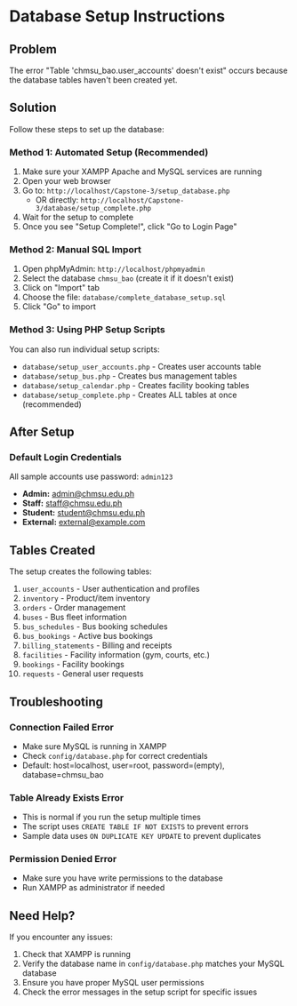 # Database Setup Instructions

## Problem
The error "Table 'chmsu_bao.user_accounts' doesn't exist" occurs because the database tables haven't been created yet.

## Solution
Follow these steps to set up the database:

### Method 1: Automated Setup (Recommended)
1. Make sure your XAMPP Apache and MySQL services are running
2. Open your web browser
3. Go to: `http://localhost/Capstone-3/setup_database.php`
   - OR directly: `http://localhost/Capstone-3/database/setup_complete.php`
4. Wait for the setup to complete
5. Once you see "Setup Complete!", click "Go to Login Page"

### Method 2: Manual SQL Import
1. Open phpMyAdmin: `http://localhost/phpmyadmin`
2. Select the database `chmsu_bao` (create it if it doesn't exist)
3. Click on "Import" tab
4. Choose the file: `database/complete_database_setup.sql`
5. Click "Go" to import

### Method 3: Using PHP Setup Scripts
You can also run individual setup scripts:
- `database/setup_user_accounts.php` - Creates user accounts table
- `database/setup_bus.php` - Creates bus management tables
- `database/setup_calendar.php` - Creates facility booking tables
- `database/setup_complete.php` - Creates ALL tables at once (recommended)

## After Setup

### Default Login Credentials
All sample accounts use password: `admin123`

- **Admin:** admin@chmsu.edu.ph
- **Staff:** staff@chmsu.edu.ph
- **Student:** student@chmsu.edu.ph
- **External:** external@example.com

## Tables Created

The setup creates the following tables:
1. `user_accounts` - User authentication and profiles
2. `inventory` - Product/item inventory
3. `orders` - Order management
4. `buses` - Bus fleet information
5. `bus_schedules` - Bus booking schedules
6. `bus_bookings` - Active bus bookings
7. `billing_statements` - Billing and receipts
8. `facilities` - Facility information (gym, courts, etc.)
9. `bookings` - Facility bookings
10. `requests` - General user requests

## Troubleshooting

### Connection Failed Error
- Make sure MySQL is running in XAMPP
- Check `config/database.php` for correct credentials
- Default: host=localhost, user=root, password=(empty), database=chmsu_bao

### Table Already Exists Error
- This is normal if you run the setup multiple times
- The script uses `CREATE TABLE IF NOT EXISTS` to prevent errors
- Sample data uses `ON DUPLICATE KEY UPDATE` to prevent duplicates

### Permission Denied Error
- Make sure you have write permissions to the database
- Run XAMPP as administrator if needed

## Need Help?
If you encounter any issues:
1. Check that XAMPP is running
2. Verify the database name in `config/database.php` matches your MySQL database
3. Ensure you have proper MySQL user permissions
4. Check the error messages in the setup script for specific issues















